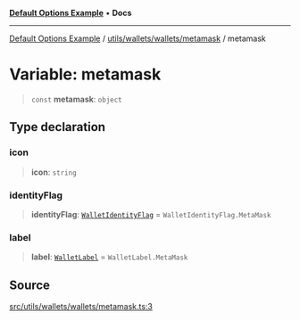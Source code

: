 [**Default Options Example**](../../../../../README.md) • **Docs**

***

[Default Options Example](../../../../../modules.md) / [utils/wallets/wallets/metamask](../README.md) / metamask

# Variable: metamask

> `const` **metamask**: `object`

## Type declaration

### icon

> **icon**: `string`

### identityFlag

> **identityFlag**: [`WalletIdentityFlag`](../../../types/enumerations/WalletIdentityFlag.md) = `WalletIdentityFlag.MetaMask`

### label

> **label**: [`WalletLabel`](../../../types/enumerations/WalletLabel.md) = `WalletLabel.MetaMask`

## Source

[src/utils/wallets/wallets/metamask.ts:3](https://github.com/bgd-labs/fe-shared/blob/022d31eeb7e61eeffe2ddf65992458f822122ffc/src/utils/wallets/wallets/metamask.ts#L3)
